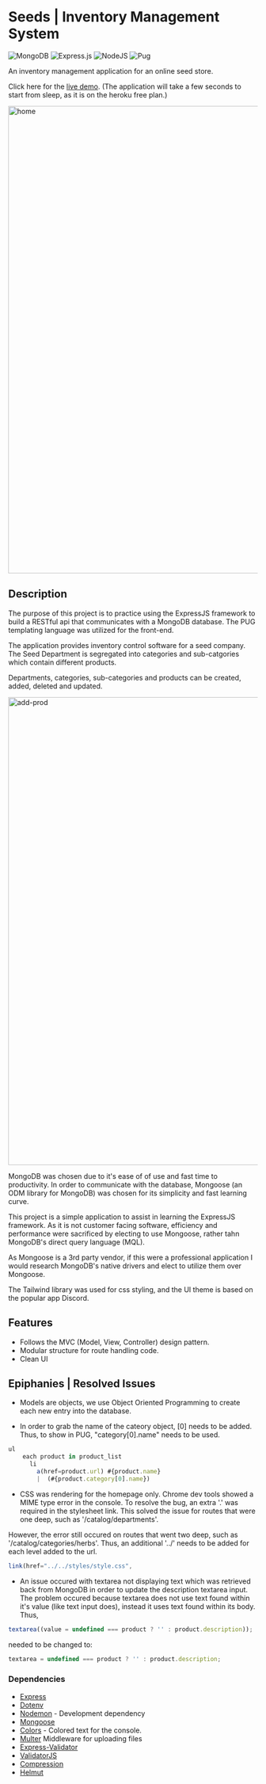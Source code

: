 # Seeds | Inventory Management System

![MongoDB](https://img.shields.io/badge/MongoDB-%234ea94b.svg?style=for-the-badge&logo=mongodb&logoColor=white) ![Express.js](https://img.shields.io/badge/express.js-%23404d59.svg?style=for-the-badge&logo=express&logoColor=%2361DAFB) ![NodeJS](https://img.shields.io/badge/node.js-6DA55F?style=for-the-badge&logo=node.js&logoColor=white) ![Pug](https://img.shields.io/badge/Pug-FFF?style=for-the-badge&logo=pug&logoColor=A86454)

An inventory management application for an online seed store.

Click here for the [live demo](https://pure-brushlands-30098.herokuapp.com/catalog). (The application will take a few seconds to start from sleep, as it is on the heroku free plan.)

<img width="944" alt="home" src="https://user-images.githubusercontent.com/66766688/167498047-e690028f-9bbc-4758-8e93-e2d970273f25.png">

## Description

The purpose of this project is to practice using the ExpressJS framework to build a RESTful api that communicates with a MongoDB database. The PUG templating language was utilized for the front-end.

The application provides inventory control software for a seed company. The Seed Department is segregated into categories and sub-catgories which contain different products.

Departments, categories, sub-categories and products can be created, added, deleted and updated.

<img width="945" alt="add-prod" src="https://user-images.githubusercontent.com/66766688/167498110-0f87c60f-8a62-4616-9fd2-b4d4e605505d.png">

MongoDB was chosen due to it's ease of of use and fast time to productivity. In order to communicate with the database, Mongoose (an ODM library for MongoDB) was chosen for its simplicity and fast learning curve.

This project is a simple application to assist in learning the ExpressJS framework. As it is not customer facing software, efficiency and performance were sacrificed by electing to use Mongoose, rather tahn MongoDB's direct query language (MQL).

As Mongoose is a 3rd party vendor, if this were a professional application I would research MongoDB's native drivers and elect to utilize them over Mongoose.

The Tailwind library was used for css styling, and the UI theme is based on the popular app Discord.

## Features

- Follows the MVC (Model, View, Controller) design pattern.
- Modular structure for route handling code.
- Clean UI

## Epiphanies | Resolved Issues

- Models are objects, we use Object Oriented Programming to create each new entry into the database.

- In order to grab the name of the cateory object, [0] needs to be added. Thus, to show in PUG, "category[0].name" needs to be used.

```js
ul
    each product in product_list
      li
        a(href=product.url) #{product.name}
        |  (#{product.category[0].name})
```

- CSS was rendering for the homepage only. Chrome dev tools showed a MIME type error in the console. To resolve the bug, an extra '.' was required in the stylesheet link. This solved the issue for routes that were one deep, such as '/catalog/departments'.

However, the error still occured on routes that went two deep, such as '/catalog/categories/herbs'. Thus, an additional '../' needs to be added for each level added to the url.

```js
link(href="../../styles/style.css",
```

- An issue occured with textarea not displaying text which was retrieved back from MongoDB in order to update the description textarea input. The problem occured because textarea does not use text found within it's value (like text input does), instead it uses text found within its body. Thus,

```js
textarea((value = undefined === product ? '' : product.description));
```

needed to be changed to:

```js
textarea = undefined === product ? '' : product.description;
```

### Dependencies

- [Express](https://expressjs.com/)
- [Dotenv](https://www.npmjs.com/package/dotenv)
- [Nodemon](https://nodemon.io/) - Development dependency
- [Mongoose](https://mongoosejs.com/)
- [Colors](https://www.npmjs.com/package/colors) - Colored text for the console.
- [Multer](https://github.com/expressjs/multer) Middleware for uploading files
- [Express-Validator](https://express-validator.github.io/docs/#basic-guide)
- [ValidatorJS](https://github.com/validatorjs/validator.js)
- [Compression](https://www.npmjs.com/package/compression)
- [Helmut](https://helmetjs.github.io/)
